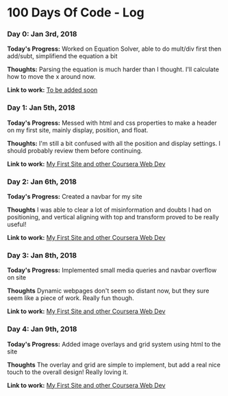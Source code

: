 # 100 Days Of Code - Log

### Day 0: Jan 3rd, 2018

**Today's Progress:** Worked on Equation Solver, able to do mult/div first then add/subt, simplifiend the equation a bit

**Thoughts:** Parsing the equation is much harder than I thought. I'll calculate how to move the x around now.

**Link to work:** [To be added soon](http://www.example.com)

### Day 1: Jan 5th, 2018

**Today's Progress:** Messed with html and css properties to make a header on my first site, mainly display, position, and float.

**Thoughts:** I'm still a bit confused with all the position and display settings. I should probably review them before continuing.

**Link to work:** [My First Site and other Coursera Web Dev](https://github.com/TGlide/Coursera-Web-Development-JHU)

### Day 2: Jan 6th, 2018

**Today's Progress:** Created a navbar for my site

**Thoughts** I was able to clear a lot of misinformation and doubts I had on positioning, and vertical aligning with top and transform proved to be really useful!

**Link to work:** [My First Site and other Coursera Web Dev](https://github.com/TGlide/Coursera-Web-Development-JHU)

### Day 3: Jan 8th, 2018

**Today's Progress:** Implemented small media queries and navbar overflow on site

**Thoughts** Dynamic webpages don't seem so distant now, but they sure seem like a piece of work. Really fun though.

**Link to work:** [My First Site and other Coursera Web Dev](https://github.com/TGlide/Coursera-Web-Development-JHU)

### Day 4: Jan 9th, 2018

**Today's Progress:** Added image overlays and grid system using html to the site

**Thoughts** The overlay and grid are simple to implement, but add a real nice touch to the overall design! Really loving it.

**Link to work:** [My First Site and other Coursera Web Dev](https://github.com/TGlide/Coursera-Web-Development-JHU)

